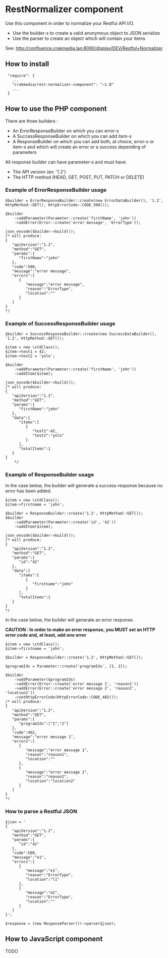 
# RestNormalizer component

Use this component in order to normalize your Restful API I/O.

- Use the builder-s to create a valid anonymous object to JSON serialize
- Use the parser to create an object which will contain your items

See: http://confluence.crakmedia.lan:8090/display/DEV/Restful+Normalizer

## How to install

     "require": {
       ...
       "crakmedia/rest-normalizer-component": "~1.0"
       ...
     }

## How to use the PHP component

There are three builders :

- An ErrorResponseBuilder on which you can error-s
- A SuccessResponseBuilder on which you can add item-s
- A ResponseBuilder on which you can add both, at choice, error-s or item-s and which
will create an error or a success depending of parameters

All response builder can have parameter-s and must have:

- The API version (ex: '1.2')
- The HTTP method (HEAD, GET, POST, PUT, PATCH or DELETE)

### Example of ErrorResponseBuilder usage

    $builder = ErrorResponseBuilder::create(new ErrorDataBuilder(), '1.2', HttpMethod::GET(), HttpErrorCode::CODE_500());

    $builder
        ->addParameter(Parameter::create('firstName', 'john'))
        ->addError(Error::create('error message', 'ErrorType'));

    json_encode($builder->build());
    /* will produce:
    {
       "apiVersion":"1.2",
       "method":"GET",
       "params":{
          "firstName":"john"
       },
       "code":500,
       "message":"error message",
       "errors":[
          {
             "message":"error message",
             "reason":"ErrorType",
             "location":""
          }
       ]
    }
    */

### Example of SuccessResponseBuilder usage

    $builder = SuccessResponseBuilder::create(new SuccessDataBuilder(), '1.2', HttpMethod::GET());

    $item = new \stdClass();
    $item->test1 = 42;
    $item->test2 = 'yolo';

    $builder
        ->addParameter(Parameter::create('firstName', 'john'))
        ->addItem($item);

    json_encode($builder->build());
    /* will produce:
    {
       "apiVersion":"1.2",
       "method":"GET",
       "params":{
          "firstName":"john"
       },
       "data":{
          "items":[
             {
                "test1":42,
                "test2":"yolo"
             }
          ],
          "totalItems":1
       }
    }
        */

### Example of ResponseBuilder usage

In the case below, the builder will generate a success response because no error has been added.

    $item = new \stdClass();
    $item->firstname = 'john';

    $builder = ResponseBuilder::create('1.2', HttpMethod::GET());
    $builder
        ->addParameter(Parameter::create('id', '42'))
        ->addItem($item);

    json_encode($builder->build());
    /* will produce:
    {
       "apiVersion":"1.2",
       "method":"GET",
       "params":{
          "id":"42"
       },
       "data":{
          "items":[
             {
                "firstname":"john"
             }
          ],
          "totalItems":1
       }
    }
    */

In the case below, the builder will generate an error response.

**CAUTION : In order to make an error response, you MUST set an HTTP error code and, at least, add one error**

    $item = new \stdClass();
    $item->firstname = 'john';

    $builder = ResponseBuilder::create('1.2', HttpMethod::GET());

    $programIds = Parameter::create('programIds', [1, 2]);

    $builder
        ->addParameter($programIds)
        ->addError(Error::create('error message 1', 'reason1'))
        ->addError(Error::create('error message 2', 'reason2', 'location2'))
        ->setHttpErrorCode(HttpErrorCode::CODE_402());
    /* will produce:
    {
       "apiVersion":"1.2",
       "method":"GET",
       "params":{
          "programIds":["1","2"]
       },
       "code":402,
       "message":"error message 1",
       "errors":[
          {
             "message":"error message 1",
             "reason":"reason1",
             "location":""
          },
          {
             "message":"error message 2",
             "reason":"reason2",
             "location":"location2"
          }
       ]
    }
    */

### How to parse a Restful JSON

    $json = '
    {
       "apiVersion":"1.2",
       "method":"GET",
       "params":{
          "id":"42"
       },
       "code":500,
       "message":"e1",
       "errors":[
          {
             "message":"e1",
             "reason":"ErrorType",
             "location":"l1"
          },
          {
             "message":"e2",
             "reason":"ErrorType",
             "location":""
          }
       ]
    }';

    $response = (new ResponseParser())->parse($json);

## How to JavaScript component

TODO